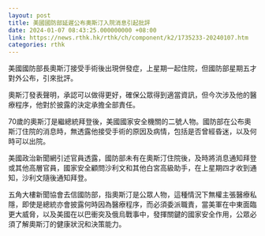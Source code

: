 ```yaml
---
layout: post
title: 美國國防部延遲公布奧斯汀入院消息引起批評
date: 2024-01-07 08:43:25.000000000 +08:00
link: https://news.rthk.hk/rthk/ch/component/k2/1735233-20240107.htm
categories: rthk
---
```


美國國防部長奧斯汀接受手術後出現併發症，上星期一起住院，但國防部星期五才對外公布，引來批評。

奧斯汀發表聲明，承認可以做得更好，確保公眾得到適當資訊，但今次涉及他的醫療程序，他對於披露的決定承擔全部責任。

70歲的奧斯汀是繼總統拜登後，美國國家安全機關的二號人物。國防部在公布奧斯汀住院的消息時，無透露他接受手術的原因及病情，包括是否曾經昏迷，以及何時可以出院。

美國政治新聞網引述官員透露，國防部未有在奧斯汀住院後，及時將消息通知拜登或其他高層官員，國家安全顧問沙利文和其他白宮高級助手，在上星期四才收到通知，沙利文隨後通知拜登。

五角大樓新聞協會去信國防部，指奧斯汀是公眾人物，這種情況下無權主張醫療私隱，即使是總統亦會披露何時因為醫療程序，而必須委派職責，當美軍在中東面臨更大威脅，以及美國在以巴衝突及俄烏戰事中，發揮關鍵的國家安全作用，公眾必須了解奧斯汀的健康狀況和決策能力。
